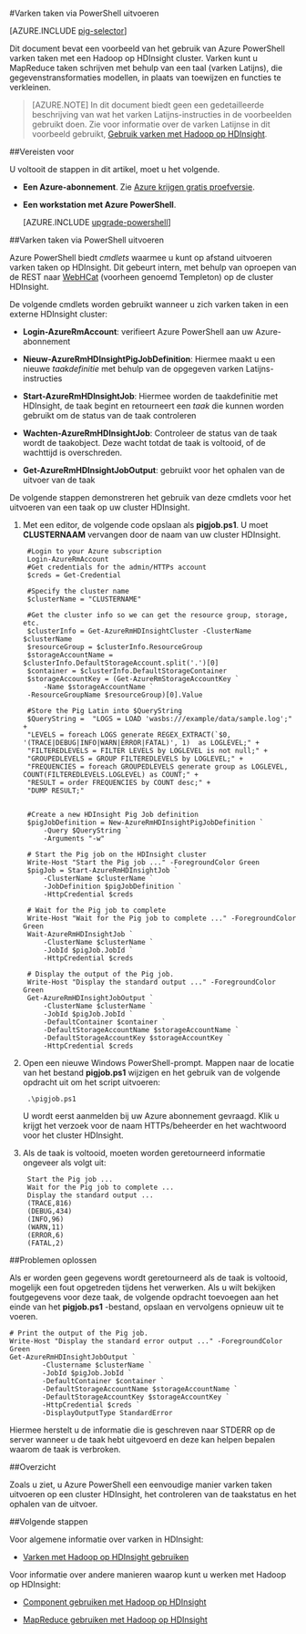 <properties
   pageTitle="Gebruik Hadoop varken met PowerShell in HDInsight | Microsoft Azure"
   description="Leer hoe u taken varken met een Hadoop-cluster op via PowerShell Azure HDInsight."
   services="hdinsight"
   documentationCenter=""
   authors="Blackmist"
   manager="jhubbard"
   editor="cgronlun"
    tags="azure-portal"/>

<tags
   ms.service="hdinsight"
   ms.devlang="na"
   ms.topic="article"
   ms.tgt_pltfrm="na"
   ms.workload="big-data"
   ms.date="10/11/2016"
   ms.author="larryfr"/>

#<a name="run-pig-jobs-using-powershell"></a>Varken taken via PowerShell uitvoeren

[AZURE.INCLUDE [pig-selector](../../includes/hdinsight-selector-use-pig.md)]

Dit document bevat een voorbeeld van het gebruik van Azure PowerShell varken taken met een Hadoop op HDInsight cluster. Varken kunt u MapReduce taken schrijven met behulp van een taal (varken Latijns), die gegevenstransformaties modellen, in plaats van toewijzen en functies te verkleinen.

> [AZURE.NOTE] In dit document biedt geen een gedetailleerde beschrijving van wat het varken Latijns-instructies in de voorbeelden gebruikt doen. Zie voor informatie over de varken Latijnse in dit voorbeeld gebruikt, [Gebruik varken met Hadoop op HDInsight](hdinsight-use-pig.md).

##<a id="prereq"></a>Vereisten voor

U voltooit de stappen in dit artikel, moet u het volgende.

- **Een Azure-abonnement**. Zie [Azure krijgen gratis proefversie](https://azure.microsoft.com/documentation/videos/get-azure-free-trial-for-testing-hadoop-in-hdinsight/).
- **Een workstation met Azure PowerShell**.

    [AZURE.INCLUDE [upgrade-powershell](../../includes/hdinsight-use-latest-powershell.md)]


##<a id="powershell"></a>Varken taken via PowerShell uitvoeren

Azure PowerShell biedt *cmdlets* waarmee u kunt op afstand uitvoeren varken taken op HDInsight. Dit gebeurt intern, met behulp van oproepen van de REST naar [WebHCat](https://cwiki.apache.org/confluence/display/Hive/WebHCat) (voorheen genoemd Templeton) op de cluster HDInsight.

De volgende cmdlets worden gebruikt wanneer u zich varken taken in een externe HDInsight cluster:

* **Login-AzureRmAccount**: verifieert Azure PowerShell aan uw Azure-abonnement

* **Nieuw-AzureRmHDInsightPigJobDefinition**: Hiermee maakt u een nieuwe *taakdefinitie* met behulp van de opgegeven varken Latijns-instructies

* **Start-AzureRmHDInsightJob**: Hiermee worden de taakdefinitie met HDInsight, de taak begint en retourneert een *taak* die kunnen worden gebruikt om de status van de taak controleren

* **Wachten-AzureRmHDInsightJob**: Controleer de status van de taak wordt de taakobject. Deze wacht totdat de taak is voltooid, of de wachttijd is overschreden.

* **Get-AzureRmHDInsightJobOutput**: gebruikt voor het ophalen van de uitvoer van de taak

De volgende stappen demonstreren het gebruik van deze cmdlets voor het uitvoeren van een taak op uw cluster HDInsight.

1. Met een editor, de volgende code opslaan als **pigjob.ps1**. U moet **CLUSTERNAAM** vervangen door de naam van uw cluster HDInsight.

        #Login to your Azure subscription
        Login-AzureRmAccount
        #Get credentials for the admin/HTTPs account
        $creds = Get-Credential

        #Specify the cluster name
        $clusterName = "CLUSTERNAME"
        
        #Get the cluster info so we can get the resource group, storage, etc.
        $clusterInfo = Get-AzureRmHDInsightCluster -ClusterName $clusterName
        $resourceGroup = $clusterInfo.ResourceGroup
        $storageAccountName = $clusterInfo.DefaultStorageAccount.split('.')[0]
        $container = $clusterInfo.DefaultStorageContainer
        $storageAccountKey = (Get-AzureRmStorageAccountKey `
            -Name $storageAccountName `
        -ResourceGroupName $resourceGroup)[0].Value

        #Store the Pig Latin into $QueryString
        $QueryString =  "LOGS = LOAD 'wasbs:///example/data/sample.log';" +
        "LEVELS = foreach LOGS generate REGEX_EXTRACT(`$0, '(TRACE|DEBUG|INFO|WARN|ERROR|FATAL)', 1)  as LOGLEVEL;" +
        "FILTEREDLEVELS = FILTER LEVELS by LOGLEVEL is not null;" +
        "GROUPEDLEVELS = GROUP FILTEREDLEVELS by LOGLEVEL;" +
        "FREQUENCIES = foreach GROUPEDLEVELS generate group as LOGLEVEL, COUNT(FILTEREDLEVELS.LOGLEVEL) as COUNT;" +
        "RESULT = order FREQUENCIES by COUNT desc;" +
        "DUMP RESULT;"


        #Create a new HDInsight Pig Job definition
        $pigJobDefinition = New-AzureRmHDInsightPigJobDefinition `
            -Query $QueryString `
            -Arguments "-w"

        # Start the Pig job on the HDInsight cluster
        Write-Host "Start the Pig job ..." -ForegroundColor Green
        $pigJob = Start-AzureRmHDInsightJob `
            -ClusterName $clusterName `
            -JobDefinition $pigJobDefinition `
            -HttpCredential $creds

        # Wait for the Pig job to complete
        Write-Host "Wait for the Pig job to complete ..." -ForegroundColor Green
        Wait-AzureRmHDInsightJob `
            -ClusterName $clusterName `
            -JobId $pigJob.JobId `
            -HttpCredential $creds

        # Display the output of the Pig job.
        Write-Host "Display the standard output ..." -ForegroundColor Green
        Get-AzureRmHDInsightJobOutput `
            -ClusterName $clusterName `
            -JobId $pigJob.JobId `
            -DefaultContainer $container `
            -DefaultStorageAccountName $storageAccountName `
            -DefaultStorageAccountKey $storageAccountKey `
            -HttpCredential $creds

2. Open een nieuwe Windows PowerShell-prompt. Mappen naar de locatie van het bestand **pigjob.ps1** wijzigen en het gebruik van de volgende opdracht uit om het script uitvoeren:

        .\pigjob.ps1
        
    U wordt eerst aanmelden bij uw Azure abonnement gevraagd. Klik u krijgt het verzoek voor de naam HTTPs/beheerder en het wachtwoord voor het cluster HDInsight.

7. Als de taak is voltooid, moeten worden geretourneerd informatie ongeveer als volgt uit:

        Start the Pig job ...
        Wait for the Pig job to complete ...
        Display the standard output ...
        (TRACE,816)
        (DEBUG,434)
        (INFO,96)
        (WARN,11)
        (ERROR,6)
        (FATAL,2)

##<a id="troubleshooting"></a>Problemen oplossen

Als er worden geen gegevens wordt geretourneerd als de taak is voltooid, mogelijk een fout opgetreden tijdens het verwerken. Als u wilt bekijken foutgegevens voor deze taak, de volgende opdracht toevoegen aan het einde van het **pigjob.ps1** -bestand, opslaan en vervolgens opnieuw uit te voeren.

    # Print the output of the Pig job.
    Write-Host "Display the standard error output ..." -ForegroundColor Green
    Get-AzureRmHDInsightJobOutput `
            -Clustername $clusterName `
            -JobId $pigJob.JobId `
            -DefaultContainer $container `
            -DefaultStorageAccountName $storageAccountName `
            -DefaultStorageAccountKey $storageAccountKey `
            -HttpCredential $creds `
            -DisplayOutputType StandardError

Hiermee herstelt u de informatie die is geschreven naar STDERR op de server wanneer u de taak hebt uitgevoerd en deze kan helpen bepalen waarom de taak is verbroken.

##<a id="summary"></a>Overzicht

Zoals u ziet, u Azure PowerShell een eenvoudige manier varken taken uitvoeren op een cluster HDInsight, het controleren van de taakstatus en het ophalen van de uitvoer.

##<a id="nextsteps"></a>Volgende stappen

Voor algemene informatie over varken in HDInsight:

* [Varken met Hadoop op HDInsight gebruiken](hdinsight-use-pig.md)

Voor informatie over andere manieren waarop kunt u werken met Hadoop op HDInsight:

* [Component gebruiken met Hadoop op HDInsight](hdinsight-use-hive.md)

* [MapReduce gebruiken met Hadoop op HDInsight](hdinsight-use-mapreduce.md)
